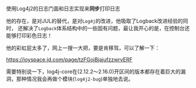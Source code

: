 使用Log4j2的日志门面和日志实现来**同步**打印日志

他的存在，是对JUL的替代，是对`Log4j`的改进，他吸取了Logback改进经验的同时，
还解决了`Logback`体系结构中的一些固有问题，最让我开心的是，在控制台还能够打印彩色日志！

他的彩虹屁太多了，网上一搜一大把，要是肯移驾，可以了解一下：

https://joyspace.jd.com/page/tzFGojBjajufzzwrvERF

需要特别说一下，log4j-core在(2.12.2～2.16.0)开区间的版本都存在着巨大的漏洞，那种情况我会再做个模块(`log4j2-bug`)单独地去说。